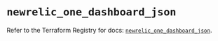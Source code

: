 # `newrelic_one_dashboard_json`

Refer to the Terraform Registry for docs: [`newrelic_one_dashboard_json`](https://registry.terraform.io/providers/newrelic/newrelic/3.35.0/docs/resources/one_dashboard_json).
